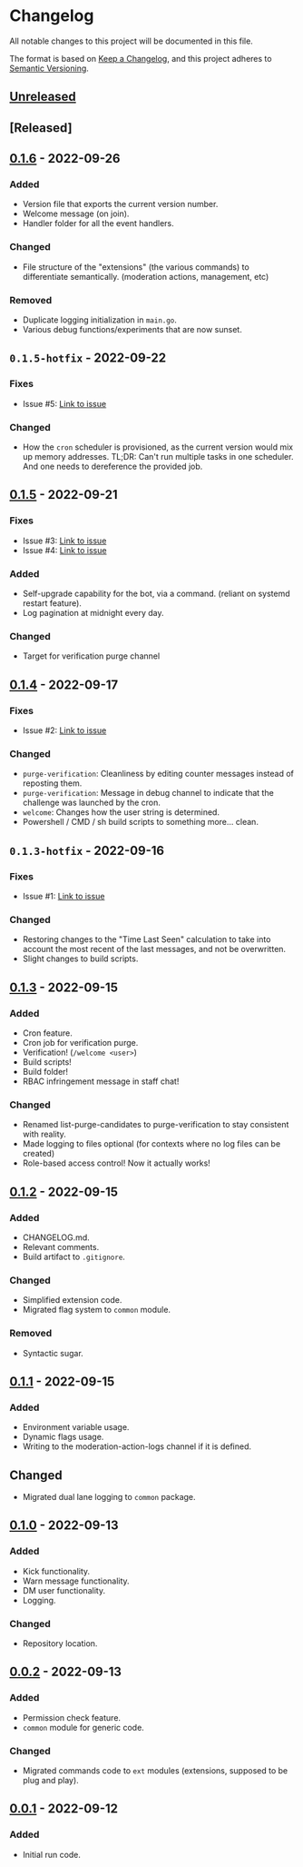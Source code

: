 # Changelog
All notable changes to this project will be documented in this file.

The format is based on [Keep a Changelog](https://keepachangelog.com/en/1.0.0/),
and this project adheres to [Semantic Versioning](https://semver.org/spec/v2.0.0.html).

## [Unreleased]

## [Released]

## [0.1.6] - 2022-09-26

### Added
- Version file that exports the current version number.
- Welcome message (on join).
- Handler folder for all the event handlers.

### Changed
- File structure of the "extensions" (the various commands) to differentiate semantically. (moderation actions, management, etc)

### Removed
- Duplicate logging initialization in `main.go`.
- Various debug functions/experiments that are now sunset.

## `0.1.5-hotfix` - 2022-09-22
### Fixes
- Issue #5: [Link to issue](https://github.com/digital-overdose/digital-overdose-bot/issues/5s)
### Changed
- How the `cron` scheduler is provisioned, as the current version would mix up memory addresses. TL;DR: Can't run multiple tasks in one scheduler. And one needs to dereference the provided job.

## [0.1.5] - 2022-09-21
### Fixes
- Issue #3: [Link to issue](https://github.com/digital-overdose/digital-overdose-bot/issues/3)
- Issue #4: [Link to issue](https://github.com/digital-overdose/digital-overdose-bot/issues/4)

### Added
- Self-upgrade capability for the bot, via a command. (reliant on systemd restart feature).
- Log pagination at midnight every day.

### Changed
- Target for verification purge channel

## [0.1.4] - 2022-09-17
### Fixes
- Issue #2: [Link to issue](https://github.com/digital-overdose/digital-overdose-bot/issues/2)

### Changed
- `purge-verification`: Cleanliness by editing counter messages instead of reposting them.
- `purge-verification`: Message in debug channel to indicate that the challenge was launched by the cron.
- `welcome`: Changes how the user string is determined.
- Powershell / CMD / sh build scripts to something more... clean.

## `0.1.3-hotfix` - 2022-09-16
### Fixes
- Issue #1: [Link to issue](https://github.com/digital-overdose/digital-overdose-bot/issues/1)

### Changed
- Restoring changes to the "Time Last Seen" calculation to take into account the most recent of the last messages, and not be overwritten.
- Slight changes to build scripts.

## [0.1.3] - 2022-09-15
### Added
- Cron feature.
- Cron job for verification purge.
- Verification! (`/welcome <user>`)
- Build scripts!
- Build folder!
- RBAC infringement message in staff chat!

### Changed
- Renamed list-purge-candidates to purge-verification to stay consistent with reality.
- Made logging to files optional (for contexts where no log files can be created)
- Role-based access control! Now it actually works!

## [0.1.2] - 2022-09-15
### Added
- CHANGELOG.md.
- Relevant comments.
- Build artifact to `.gitignore`.

### Changed
- Simplified extension code.
- Migrated flag system to `common` module.

### Removed
- Syntactic sugar.

## [0.1.1] - 2022-09-15
### Added
- Environment variable usage.
- Dynamic flags usage.
- Writing to the moderation-action-logs channel if it is defined.

## Changed
- Migrated dual lane logging to `common` package.

## [0.1.0] - 2022-09-13
### Added 
- Kick functionality.
- Warn message functionality.
- DM user functionality.
- Logging.

### Changed
- Repository location.

## [0.0.2] - 2022-09-13
### Added
- Permission check feature.
- `common` module for generic code.

### Changed
- Migrated commands code to `ext` modules (extensions, supposed to be plug and play).

## [0.0.1] - 2022-09-12
### Added
- Initial run code.

[Unreleased]: https://github.com/digital-overdose/digital-overdose-bot/compare/v0.1.6...HEAD
[0.1.6]: https://github.com/digital-overdose/digital-overdose-bot/compare/v0.1.5...v0.1.6
[0.1.5]: https://github.com/digital-overdose/digital-overdose-bot/compare/v0.1.4...v0.1.5
[0.1.4]: https://github.com/digital-overdose/digital-overdose-bot/compare/v0.1.3...v0.1.4
[0.1.3]: https://github.com/digital-overdose/digital-overdose-bot/compare/v0.1.2...v0.1.3
[0.1.2]: https://github.com/digital-overdose/digital-overdose-bot/compare/v0.1.1...v0.1.2
[0.1.1]: https://github.com/digital-overdose/digital-overdose-bot/compare/v0.1.0...v0.1.1
[0.1.0]: https://github.com/digital-overdose/digital-overdose-bot/compare/v0.0.2...v0.1.0
[0.0.2]: https://github.com/digital-overdose/digital-overdose-bot/compare/v0.0.1...v0.0.2
[0.0.1]: https://github.com/digital-overdose/digital-overdose-bot/releases/tag/v0.0.1

